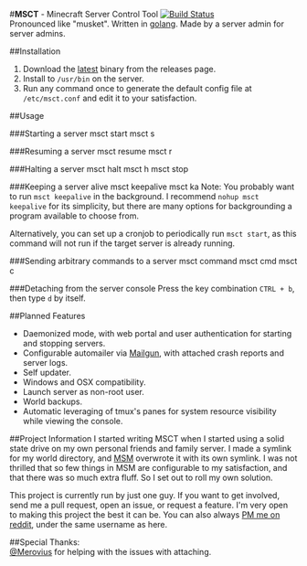 #**MSCT** - Minecraft Server Control Tool [![Build Status](https://travis-ci.org/nathanpaulyoung/msct.svg?branch=master)](https://travis-ci.org/nathanpaulyoung/msct)  
Pronounced like "musket". Written in [golang](http://golang.org). Made by a server admin for server admins.

##Installation
1. Download the [latest](https://github.com/nathanpaulyoung/msct/releases/latest) binary from the releases page.
2. Install to `/usr/bin` on the server.
3. Run any command once to generate the default config file at `/etc/msct.conf` and edit it to your satisfaction.

##Usage

###Starting a server
    msct start <servername>
    msct s <servername>

###Resuming a server
    msct resume <servername>
    msct r <servername>

###Halting a server
    msct halt <servername>
    msct h <servername>
    msct stop <servername>

###Keeping a server alive
    msct keepalive <servername>
    msct ka <servername>
Note: You probably want to run `msct keepalive` in the background. I recommend `nohup msct keepalive` for its simplicity, but there are many options for backgrounding a program available to choose from.

Alternatively, you can set up a cronjob to periodically run `msct start`, as this command will not run if the target server is already running.

###Sending arbitrary commands to a server
    msct command <servername> <command>
    msct cmd <servername> <command>
    msct c <servername> <command>

###Detaching from the server console
Press the key combination `CTRL + b`, then type `d` by itself.

##Planned Features
* Daemonized mode, with web portal and user authentication for starting and stopping servers.
* Configurable automailer via [Mailgun](http://mailgun.com), with attached crash reports and server logs.
* Self updater.
* Windows and OSX compatibility.
* Launch server as non-root user.
* World backups.
* Automatic leveraging of tmux's panes for system resource visibility while viewing the console.

##Project Information
I started writing MSCT when I started using a solid state drive on my own personal friends and family server. I made a symlink for my world directory, and [MSM](http://msmhq.com) overwrote it with its own symlink. I was not thrilled that so few things in MSM are configurable to my satisfaction, and that there was so much extra fluff. So I set out to roll my own solution.

This project is currently run by just one guy. If you want to get involved, send me a pull request, open an issue, or request a feature. I'm very open to making this project the best it can be. You can also always [PM me on reddit](https://www.reddit.com/message/compose?to=nathanpaulyoung), under the same username as here.

##Special Thanks:  
[@Merovius](http://github.com/Merovius) for helping with the issues with attaching.
